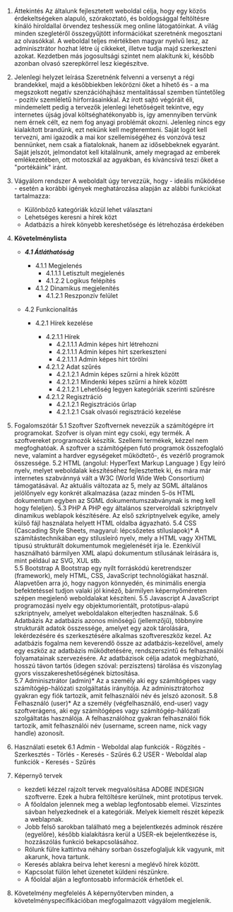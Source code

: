 1. Áttekintés
    Az általunk fejlesztetett weboldal célja, hogy egy közös érdekeltségeken alapuló, szórakoztató, és boldogsággal feltöltésre kínáló híroldallal örvendez teshessük meg online látogatóinkat. 
    A világ minden szegletéről összegyűjtött információkat szeretnénk megosztani az olvasókkal.
    A weboldal teljes mértékben magyar nyelvű lesz,
    az adminisztrátor hozhat létre új cikkeket, illetve tudja majd szerkeszteni azokat. Kezdetben más jogosultsági szintet nem alakítunk ki, később azonban olvasó szerepkörrel lesz kiegészítve.

2. Jelenlegi helyzet leírása
    Szeretnénk felvenni a versenyt a régi brandekkel, majd a későbbiekben lekörözni őket a hihető és - a ma megszokott negatív szenzációhajhász mentalitással szemben tüntetőleg - pozitív szemléletű hírforrásainkkal. 
    Az írott sajtó végóráit éli, mindemelett pedig a tervezők jelenlegi lehetőségeit tekintve, egy internetes újság jóval költséghatékonyabb is, így amennyiben tervünk nem érnek célt, ez nem fog anyagi problémát okozni. 
    Jelenleg nincs egy kialakított brandünk, ezt nekünk kell megteremteni. Saját logót kell tervezni, ami igazodik a mai kor szellemiségéhez és vonzóvá tesz bennünket, nem csak a fiataloknak, hanem az idősebbeknek egyaránt. Saját jelszót, jelmondatot kell kitalálnunk, amely megragad az emberek emlékezetében, ott motoszkál az agyakban, és kíváncsivá teszi őket a "portékáink" iránt. 

3. Vágyálom rendszer
    A weboldalt úgy tervezzük, hogy - ideális működése - esetén a korábbi igények meghatározása alapján az alábbi funkciókat tartalmazza:
    - Különböző kategóriák közül lehet választani
    - Lehetséges keresni a hírek közt
    - Adatbázis a hírek könyebb kereshetősége és létrehozása érdekében

4. **Követelménylista**
    - ***4.1 Átláthatóság***
        - 4.1.1 Megjelenés
            - 4.1.1.1 Letisztult megjelenés
            - 4.1.2.2 Logikus felépítés
        - 4.1.2 Dinamikus megjelenítés
             - 4.1.2.1 Reszponzív felület

    - 4.2 Funkcionalitás
        - 4.2.1 Hírek kezelése

           -  4.2.1.1 Hírek
                - 4.2.1.1.1 Admin képes hírt létrehozni
                - 4.2.1.1.1 Admin képes hírt szerkeszteni                
                - 4.2.1.1.1 Admin képes hírt törölni
            - 4.2.1.2 Adat szűrés
				- 4.2.1.2.1 Admin képes szűrni a hírek között
				- 4.2.1.2.1 Mindenki képes szűrni a hírek között
				- 4.2.1.2.1 Lehetőség legyen kategóriák szerinti szűrésre
			- 4.2.1.2 Regisztráció
				- 4.2.1.2.1 Regisztrációs űrlap
				- 4.2.1.2.1 Csak olvasói regisztráció kezelése
			
5. Fogalomszótár
	5.1 Szoftver
		Szoftvernek nevezzük a számítógépre írt programokat. Szofver is olyan mint egy csoki, egy termék.
		A szoftvereket programozók készítik. Szellemi termékek, kézzel nem megfoghatóak. 
		A szoftver a számítógépen futó programok összefoglaló neve, valamint a hardver egységeket működtető-, 
		és vezérlő programok összessége.
	5.2 HTML (angolul: 		HyperText Markup Language	)
		Egy leíró nyelv, melyet weboldalak készítéséhez fejlesztettek ki, 
		és mára már internetes szabvánnyá vált a W3C (World Wide Web Consortium) támogatásával. 
		Az aktuális változata az 5, mely az SGML általános jelölőnyelv egy konkrét alkalmazása 
		(azaz minden 5-ös HTML dokumentum egyben az SGML dokumentumszabványnak is meg kell hogy feleljen). 
	5.3 PHP
		A PHP egy általános szerveroldali szkriptnyelv dinamikus weblapok készítésére. 
		Az első szkriptnyelvek egyike, amely külső fájl használata helyett HTML oldalba ágyazható.
	5.4 CSS (Cascading Style Sheets, magyarul: lépcsőzetes stíluslapok)*
		A számítástechnikában egy stílusleíró nyelv, mely a HTML vagy XHTML típusú strukturált dokumentumok 
		megjelenését írja le. Ezenkívül használható bármilyen XML alapú dokumentum stílusának leírására is, mint például az SVG, XUL stb.		
	5.5 Bootstrap
		A Bootstrap egy nyílt forráskódú keretrendszer (framework), mely HTML, CSS, JavaScript technológiákat használ. Alapvetően arra jó, 
		hogy nagyon könnyedén, és minimális energia befektetéssel tudjon valaki jól kinéző, bármilyen képernyőméreten szépen megjelenő weboldalakat készíteni.
	5.5 Javascript
		A JavaScript programozási nyelv egy objektumorientált, 
		prototípus-alapú szkriptnyelv, amelyet weboldalakon elterjedten használnak.
	5.6 Adatbázis
		Az adatbázis azonos minőségű (jellemzőjű), többnyire strukturált adatok összessége, amelyet egy azok tárolására, lekérdezésére és szerkesztésére alkalmas szoftvereszköz kezel.
		Az adatbázis fogalma nem keverendő össze az adatbázis-kezelővel,  amely egy eszköz az adatbázis működtetésére, rendszerszintű és  felhasználói folyamatainak szervezésére.
		Az adatbázisok célja adatok megbízható, hosszú távon tartós (idegen szóval: perzisztens) tárolása és viszonylag gyors visszakereshetőségének biztosítása.		
	5.7 Adminisztrátor (admin)*
		Az a személy aki egy számítógépes vagy számítógép-hálózati szolgáltatás irányítója. Az adminisztrátorhoz gyakran egy fiók tartozik, amit felhasználói név és jelszó azonosít.
	5.8 Felhasználó (user)*
		Az a személy (végfelhasználó, end-user) vagy szoftverágens, aki egy számítógépes vagy számítógép-hálózati szolgáltatás használója. A felhasználóhoz gyakran felhasználói fiók tartozik, 
		amit felhasználói név (username, screen name, nick vagy handle) azonosít.
		
6. Használati esetek
	6.1 Admin
		- Weboldal alap funkciók 
		- Rögzítés
		- Szerkesztés
		- Törlés
		- Keresés
		- Szűrés
	6.2 USER
		- Weboldal alap funkciók
		- Keresés
		- Szűrés

7. Képernyő tervek
	- kezdeti kézzel rajzolt tervek megvalósítása ADOBE INDESIGN szoftverre. Ezek a hubra feltöltésre kerülnek, mint prototípus tervek.
	- A főoldalon jelennek meg a weblap legfontosabb elemei. Vízszintes sávban helyezkednek el a kategóriák. Melyek kiemelt részét képezik a weblapnak.
	- Jobb felső sarokban található meg a bejelentkezés adminok részére (egyelőre), később kialakításra kerül a USER-ek bejelentkezése is, hozzászólás funkció bekapcsolásához.
	- Rólunk fülre kattintva néhány sorban összefoglaljuk kik vagyunk, mit akarunk, hova tartunk.
	- Keresés ablakra beírva lehet keresni a meglévő hírek között. 
	- Kapcsolat fülön lehet üzenetet küldeni részünkre.
	- A főoldal alján a legfontosabb információk érhetőek el. 

8. Követelmény megfelelés
	A képernyőtervben minden, a követelményspecifikációban megfogalmazott vágyálom megjelenik. 